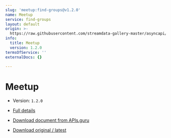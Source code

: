 ```yaml
---
slug: 'meetup:find-groups@v1.2.0'
name: Meetup
service: find-groups
layout: default
origin: >-
  https://raw.githubusercontent.com/streamdata-gallery-master/asyncapi/master/_listings/meetup/meetup-find-groups-stream-async.md
info:
  title: Meetup
  version: 1.2.0
termsOfService: ''
externalDocs: {}

---
```

# Meetup

* Version: `1.2.0`
* [Full details](../html/meetup:find-groups@v1.2.0.html)






* [Download document from APIs.guru](https://raw.githubusercontent.com/APIs-guru/asyncapi-directory/master/docs/APIs/meetup%3Afind-groups%40v1.2.0.yaml)
* [Download original / latest](https://raw.githubusercontent.com/streamdata-gallery-master/asyncapi/master/_listings/meetup/meetup-find-groups-stream-async.md)

<script type="application/ld+json">
{
  "@context": "http://schema.org/",
  "@type": "WebAPI",

  "documentation": "",

  "name": "Meetup"
}
</script>
